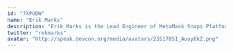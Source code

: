 ```yaml
---
id: "7XPUDW"
name: "Erik Marks"
description: "Erik Marks is the Lead Engineer of MetaMask Snaps Platform. He's contributed to MetaMask and Ethereum since 2018, during which time he helped write standards like EIP-1193 and shipped features like the custom network API, MetaMask Swaps, MetaMask Flask, and now Snaps."
twitter: "rekmarks"
avatar: "http://speak.devcon.org/media/avatars/25517051_Auuy6kZ.png"
---
```

